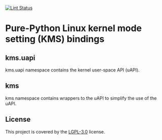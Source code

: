 [![Lint Status](https://github.com/tomba/pykms/actions/workflows/pylint.yml/badge.svg)](https://github.com/tomba/pykms/actions/workflows/pylint.yml)

# Pure-Python Linux kernel mode setting (KMS) bindings

## kms.uapi

kms.uapi namespace contains the kernel user-space API (uAPI).

## kms

kms namespace contains wrappers to the uAPI to simplify the use of the uAPI.

## License

This project is covered by the [LGPL-3.0](LICENSE.md) license.
